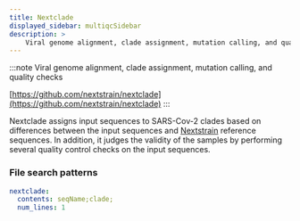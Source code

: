 ```yaml
---
title: Nextclade
displayed_sidebar: multiqcSidebar
description: >
    Viral genome alignment, clade assignment, mutation calling, and quality checks
---
```


<!--
~~~~~ DO NOT EDIT ~~~~~
This file is autogenerated from the MultiQC module python docstring.
Do not edit the markdown, it will be overwritten.

File path for the source of this content: multiqc/modules/nextclade/nextclade.py
~~~~~~~~~~~~~~~~~~~~~~~
-->

:::note
Viral genome alignment, clade assignment, mutation calling, and quality checks

[https://github.com/nextstrain/nextclade](https://github.com/nextstrain/nextclade)
:::

Nextclade assigns input sequences to SARS-Cov-2 clades based on differences between the input sequences
and [Nextstrain](https://nextstrain.org/) reference sequences. In addition, it judges the validity of
the samples by performing several quality control checks on the input sequences.

### File search patterns

```yaml
nextclade:
  contents: seqName;clade;
  num_lines: 1
```
    
